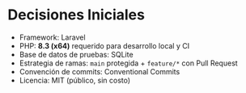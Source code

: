 # Decisiones Iniciales

- Framework: Laravel
- PHP: **8.3 (x64)** requerido para desarrollo local y CI
- Base de datos de pruebas: SQLite
- Estrategia de ramas: `main` protegida + `feature/*` con Pull Request
- Convención de commits: Conventional Commits
- Licencia: MIT (público, sin costo)
